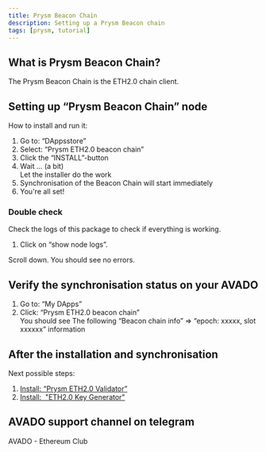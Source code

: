```yaml
---
title: Prysm Beacon Chain
description: Setting up a Prysm Beacon chain
tags: [prysm, tutorial]
---
```


## What is Prysm Beacon Chain?

The Prysm Beacon Chain is the ETH2.0 chain client.

## Setting up “Prysm Beacon Chain” node

How to install and run it:

1.  Go to: “DAppsstore”
2.  Select: “Prysm ETH2.0 beacon chain”
3.  Click the “INSTALL”-button
4.  Wait … (a bit)  
    Let the installer do the work
5.  Synchronisation of the Beacon Chain will start immediately
6.  You're all set!

### Double check

Check the logs of this package to check if everything is working.

1.  Click on “show node logs”.

Scroll down. You should see no errors.

## Verify the synchronisation status on your AVADO

1.  Go to: “My DApps”
2.  Click: “Prysm ETH2.0 beacon chain”  
    You should see The following “Beacon chain info” => “epoch: xxxxx, slot xxxxxx” information

## After the installation and synchronisation

Next possible steps:

1.  [Install: “Prysm ETH2.0 Validator”](https://wiki.ava.do/en/tutorials/prysmvalidator)
2.  [Install:  "ETH2.0 Key Generator"](https://wiki.ava.do/en/tutorials/prysmvalidator)

## AVADO support channel on telegram

AVADO - Ethereum Club